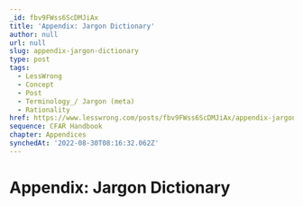 ```yaml
---
_id: fbv9FWss6ScDMJiAx
title: 'Appendix: Jargon Dictionary'
author: null
url: null
slug: appendix-jargon-dictionary
type: post
tags:
  - LessWrong
  - Concept
  - Post
  - Terminology_/ Jargon (meta)
  - Rationality
href: https://www.lesswrong.com/posts/fbv9FWss6ScDMJiAx/appendix-jargon-dictionary
sequence: CFAR Handbook
chapter: Appendices
synchedAt: '2022-08-30T08:16:32.062Z'
---
```


# Appendix: Jargon Dictionary
